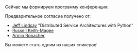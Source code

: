 Сейчас мы формируем программу конференции. 

Предварительное согласие получено от:

* [Jeff Lindsay](http://www.linkedin.com/in/progrium) "Distributed Service Architectures with Python"
* [Russell Keith-Magee](http://www.linkedin.com/in/freakboy3742)
* [Armin Ronacher](http://en.wikipedia.org/wiki/Flask_(programming))



Вы можете стать одним из наших спикеров!
